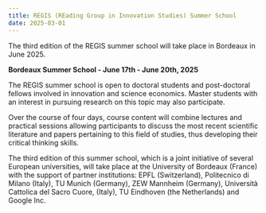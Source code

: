 ```yaml
---
title: REGIS (REading Group in Innovation Studies) Summer School
date: 2025-03-01
---
```


The third edition of the REGIS summer school will take place in Bordeaux in June 2025.

<!--more-->

**Bordeaux Summer School - June 17th - June 20th, 2025**

The REGIS summer school is open to doctoral students and post-doctoral fellows involved in innovation and science economics. Master students with an interest in pursuing research on this topic may also participate.

Over the course of four days, course content will combine lectures and practical sessions allowing participants to discuss the most recent scientific literature and papers pertaining to this field of studies, thus developing their critical thinking skills.

The third edition of this summer school, which is a joint initiative of several European universities, will take place at the University of Bordeaux (France) with the support of partner institutions: EPFL (Switzerland), Politecnico di Milano (Italy), TU Munich (Germany), ZEW Mannheim (Germany), Università Cattolica del Sacro Cuore, (Italy), TU Eindhoven (the Netherlands) and Google Inc.
